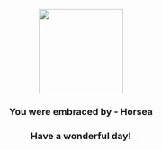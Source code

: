 <p align="center">
    <img src="https://raw.githubusercontent.com/PokeAPI/sprites/master/sprites/pokemon/116.png" width="150" height="150">
</p>
<h3 align="center">You were embraced by - <b>Horsea</b></h3>
<h3 align="center">Have a wonderful day!</h3>
